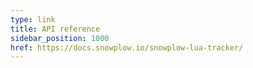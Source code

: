 ```yaml
---
type: link
title: API reference
sidebar_position: 1000
href: https://docs.snowplow.io/snowplow-lua-tracker/
---
```

